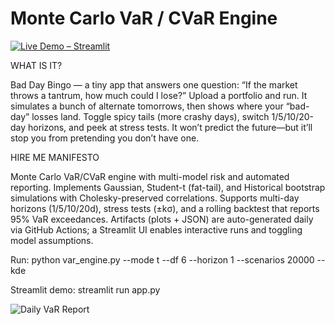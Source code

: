 # Monte Carlo VaR / CVaR Engine

[![Live Demo – Streamlit](https://img.shields.io/badge/Live%20Demo-Streamlit-FF4B4B?logo=streamlit&logoColor=white)](https://https://bad-day-bingo-var-calculator.streamlit.app/)

WHAT IS IT?

Bad Day Bingo — a tiny app that answers one question: “If the market throws a tantrum, how much could I lose?”
Upload a portfolio and run. It simulates a bunch of alternate tomorrows, then shows where your “bad-day” losses land. Toggle spicy tails (more crashy days), switch 1/5/10/20-day horizons, and peek at stress tests. It won’t predict the future—but it’ll stop you from pretending you don’t have one. 

HIRE ME MANIFESTO

Monte Carlo VaR/CVaR engine with multi-model risk and automated reporting.
Implements Gaussian, Student-t (fat-tail), and Historical bootstrap simulations with Cholesky-preserved correlations. Supports multi-day horizons (1/5/10/20d), stress tests (±kσ), and a rolling backtest that reports 95% VaR exceedances. Artifacts (plots + JSON) are auto-generated daily via GitHub Actions; a Streamlit UI enables interactive runs and toggling model assumptions.

Run:
python var_engine.py --mode t --df 6 --horizon 1 --scenarios 20000 --kde

Streamlit demo:
streamlit run app.py

![Daily VaR Report](https://github.com/whynimisha/var-engine/actions/workflows/var.yml/badge.svg)
